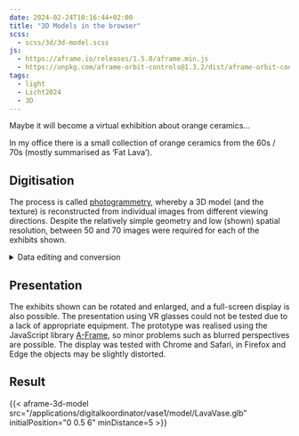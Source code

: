 ```yaml
---
date: 2024-02-24T10:16:44+02:00
title: "3D Models in the browser"
scss:
  - scss/3d/3d-model.scss
js:
  - https://aframe.io/releases/1.5.0/aframe.min.js
  - https://unpkg.com/aframe-orbit-controls@1.3.2/dist/aframe-orbit-controls.min.js
tags:
  - light
  - Licht2024
  - 3D
---
```


Maybe it will become a virtual exhibition about orange ceramics...

<!--more-->

In my office there is a small collection of orange ceramics from the 60s / 70s (mostly summarised as ‘Fat Lava’).  

## Digitisation

The process is called [photogrammetry](https://de.wikipedia.org/wiki/Photogrammetrie), whereby a 3D model (and the texture) is reconstructed from individual images from different viewing directions. Despite the relatively simple geometry and low (shown) spatial resolution, between 50 and 70 images were required for each of the exhibits shown.

<details>
<summary>Data editing and conversion</summary>

* The created models were post-processed in [Blender](https://www.blender.org/).
* The conversion to GLTF/GLB format was done with [`obj2gltf`](https://github.com/CesiumGS/obj2gltf).
* The metadata was added with [`gltf-transform`](https://gltf-transform.dev/).
</details>

## Presentation

The exhibits shown can be rotated and enlarged, and a full-screen display is also possible. The presentation using VR glasses could not be tested due to a lack of appropriate equipment. The prototype was realised using the JavaScript library [A-Frame](https://aframe.io/), so minor problems such as blurred perspectives are possible.
The display was tested with Chrome and Safari, in Firefox and Edge the objects may be slightly distorted.

## Result

{{< aframe-3d-model src="/applications/digitalkoordinator/vase1/model/LavaVase.glb" initialPosition="0 0.5 6" minDistance=5  >}}
